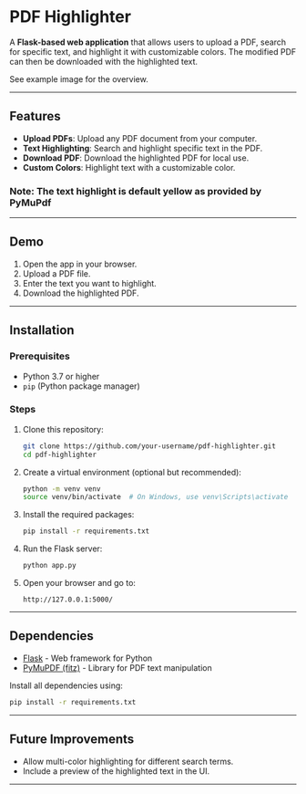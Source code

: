 # PDF Highlighter

A **Flask-based web application** that allows users to upload a PDF, search for specific text, and highlight it with customizable colors. The modified PDF can then be downloaded with the highlighted text.

See example image for the overview.

---

## Features
- **Upload PDFs**: Upload any PDF document from your computer.
- **Text Highlighting**: Search and highlight specific text in the PDF.
- **Download PDF**: Download the highlighted PDF for local use.
- **Custom Colors**: Highlight text with a customizable color.
 ### Note: The text highlight is default yellow as provided by PyMuPdf

---

## Demo
1. Open the app in your browser.
2. Upload a PDF file.
3. Enter the text you want to highlight.
4. Download the highlighted PDF.

---

## Installation

### Prerequisites
- Python 3.7 or higher
- `pip` (Python package manager)

### Steps
1. Clone this repository:
   ```bash
   git clone https://github.com/your-username/pdf-highlighter.git
   cd pdf-highlighter
   ```

2. Create a virtual environment (optional but recommended):
   ```bash
   python -m venv venv
   source venv/bin/activate  # On Windows, use venv\Scripts\activate
   ```

3. Install the required packages:
   ```bash
   pip install -r requirements.txt
   ```

4. Run the Flask server:
   ```bash
   python app.py
   ```

5. Open your browser and go to:
   ```
   http://127.0.0.1:5000/
   ```

---

## Dependencies
- [Flask](https://flask.palletsprojects.com/) - Web framework for Python
- [PyMuPDF (fitz)](https://pymupdf.readthedocs.io/) - Library for PDF text manipulation

Install all dependencies using:
```bash
pip install -r requirements.txt
```

---

## Future Improvements
- Allow multi-color highlighting for different search terms.
- Include a preview of the highlighted text in the UI.

---
